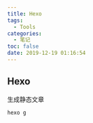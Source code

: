 ```yaml
---
title: Hexo
tags:
  - Tools
categories:
  - 笔记
toc: false
date: 2019-12-19 01:16:54
---
```


## Hexo
生成静态文章
```
hexo g

```
